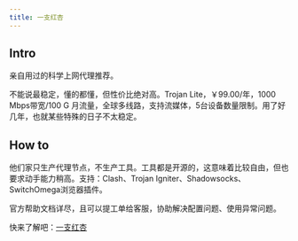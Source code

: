```yaml
---
title: 一支红杏
---
```


## Intro

亲自用过的科学上网代理推荐。

不能说最稳定，懂的都懂，但性价比绝对高。Trojan Lite，￥99.00/年，1000 Mbps带宽/100 G 月流量，全球多线路，支持流媒体，5台设备数量限制。用了好几年，也就某些特殊的日子不太稳定。

## How to

他们家只生产代理节点，不生产工具。工具都是开源的，这意味着比较自由，但也要求动手能力稍高。支持：Clash、Trojan Igniter、Shadowsocks、SwitchOmega浏览器插件。

官方帮助文档详尽，且可以提工单给客服，协助解决配置问题、使用异常问题。

快来了解吧：[一支红杏](https://order.yizhihongxing.org/aff.php?aff=4353)